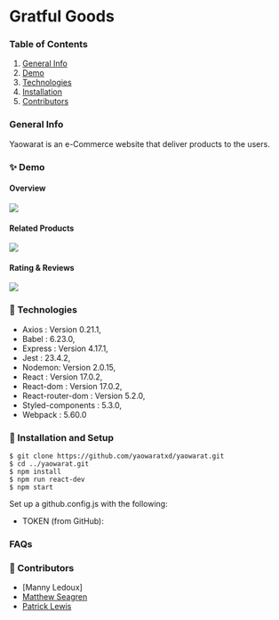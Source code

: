 
# Gratful Goods
### Table of Contents
1. [General Info](#🌴-General-Info)
2. [Demo](#✨-Demo)
3. [Technologies](#🧪-Technologies)
4. [Installation](#🚀-Installation)
5. [Contributors](#🤝-Contributors)


### General Info
Yaowarat is an e-Commerce website that deliver products to the users.

### ✨ Demo
#### Overview
![](https://i.ibb.co/1Z7SrXH/Screen-Shot-2021-11-12-at-4-42-18-PM.png)

#### Related Products
![](https://i.ibb.co/ryVJzgg/Related-Products.png)

#### Rating & Reviews
![](https://i.ibb.co/QdVy7Yg/ratings-reviews.png)

### 🧪 Technologies
* Axios : Version 0.21.1,
* Babel : 6.23.0,
* Express : Version 4.17.1,
* Jest : 23.4.2,
* Nodemon: Version 2.0.15,
* React : Version 17.0.2,
* React-dom : Version 17.0.2,
* React-router-dom : Version 5.2.0,
* Styled-components : 5.3.0,
* Webpack : 5.60.0

### 🚀 Installation and Setup
```
$ git clone https://github.com/yaowaratxd/yaowarat.git
$ cd ../yaowarat.git
$ npm install
$ npm run react-dev
$ npm start
```
Set up a github.config.js with the following:

* TOKEN (from GitHub):


### FAQs


### 🤝 Contributors
- [Manny Ledoux]
- [Matthew Seagren](https://www.linkedin.com/in/matthew-seagren-8329a0a9/)
- [Patrick Lewis](https://www.linkedin.com/in/patrick-lewis-ms-pmp-34aaa254/)

